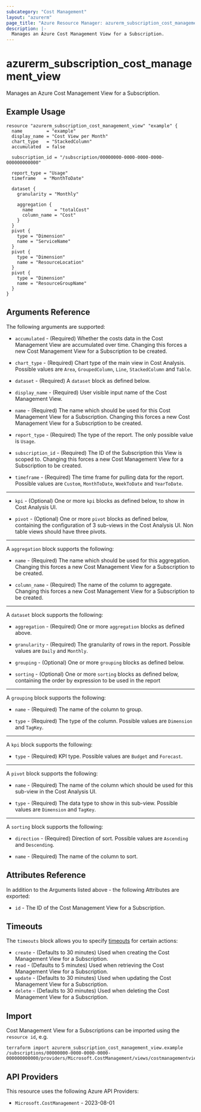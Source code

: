 ```yaml
---
subcategory: "Cost Management"
layout: "azurerm"
page_title: "Azure Resource Manager: azurerm_subscription_cost_management_view"
description: |-
  Manages an Azure Cost Management View for a Subscription.
---
```


# azurerm_subscription_cost_management_view

Manages an Azure Cost Management View for a Subscription.

## Example Usage

```hcl
resource "azurerm_subscription_cost_management_view" "example" {
  name         = "example"
  display_name = "Cost View per Month"
  chart_type   = "StackedColumn"
  accumulated  = false

  subscription_id = "/subscription/00000000-0000-0000-0000-000000000000"

  report_type = "Usage"
  timeframe   = "MonthToDate"

  dataset {
    granularity = "Monthly"

    aggregation {
      name        = "totalCost"
      column_name = "Cost"
    }
  }
  pivot {
    type = "Dimension"
    name = "ServiceName"
  }
  pivot {
    type = "Dimension"
    name = "ResourceLocation"
  }
  pivot {
    type = "Dimension"
    name = "ResourceGroupName"
  }
}
```

## Arguments Reference

The following arguments are supported:

* `accumulated` - (Required) Whether the costs data in the Cost Management View are accumulated over time. Changing this forces a new Cost Management View for a Subscription to be created.

* `chart_type` - (Required) Chart type of the main view in Cost Analysis. Possible values are `Area`, `GroupedColumn`, `Line`, `StackedColumn` and `Table`.

* `dataset` - (Required) A `dataset` block as defined below.

* `display_name` - (Required) User visible input name of the Cost Management View.

* `name` - (Required) The name which should be used for this Cost Management View for a Subscription. Changing this forces a new Cost Management View for a Subscription to be created.

* `report_type` - (Required) The type of the report. The only possible value is `Usage`.

* `subscription_id` - (Required) The ID of the Subscription this View is scoped to. Changing this forces a new Cost Management View for a Subscription to be created.

* `timeframe` - (Required) The time frame for pulling data for the report. Possible values are `Custom`, `MonthToDate`, `WeekToDate` and `YearToDate`.

---

* `kpi` - (Optional) One or more `kpi` blocks as defined below, to show in Cost Analysis UI.

* `pivot` - (Optional) One or more `pivot` blocks as defined below, containing the configuration of 3 sub-views in the Cost Analysis UI. Non table views should have three pivots.

---

A `aggregation` block supports the following:

* `name` - (Required) The name which should be used for this aggregation. Changing this forces a new Cost Management View for a Subscription to be created.

* `column_name` - (Required) The name of the column to aggregate. Changing this forces a new Cost Management View for a Subscription to be created.

---

A `dataset` block supports the following:

* `aggregation` - (Required) One or more `aggregation` blocks as defined above.

* `granularity` - (Required) The granularity of rows in the report. Possible values are `Daily` and `Monthly`.

* `grouping` - (Optional) One or more `grouping` blocks as defined below.

* `sorting` - (Optional) One or more `sorting` blocks as defined below, containing the order by expression to be used in the report

---

A `grouping` block supports the following:

* `name` - (Required) The name of the column to group.

* `type` - (Required) The type of the column. Possible values are `Dimension` and `TagKey`.

---

A `kpi` block supports the following:

* `type` - (Required) KPI type. Possible values are `Budget` and `Forecast`.

---

A `pivot` block supports the following:

* `name` - (Required) The name of the column which should be used for this sub-view in the Cost Analysis UI.

* `type` - (Required) The data type to show in this sub-view. Possible values are `Dimension` and `TagKey`.

---

A `sorting` block supports the following:

* `direction` - (Required) Direction of sort. Possible values are `Ascending` and `Descending`.

* `name` - (Required) The name of the column to sort.

## Attributes Reference

In addition to the Arguments listed above - the following Attributes are exported: 

* `id` - The ID of the Cost Management View for a Subscription.

## Timeouts

The `timeouts` block allows you to specify [timeouts](https://developer.hashicorp.com/terraform/language/resources/configure#define-operation-timeouts) for certain actions:

* `create` - (Defaults to 30 minutes) Used when creating the Cost Management View for a Subscription.
* `read` - (Defaults to 5 minutes) Used when retrieving the Cost Management View for a Subscription.
* `update` - (Defaults to 30 minutes) Used when updating the Cost Management View for a Subscription.
* `delete` - (Defaults to 30 minutes) Used when deleting the Cost Management View for a Subscription.

## Import

Cost Management View for a Subscriptions can be imported using the `resource id`, e.g.

```shell
terraform import azurerm_subscription_cost_management_view.example /subscriptions/00000000-0000-0000-0000-000000000000/providers/Microsoft.CostManagement/views/costmanagementview
```

## API Providers
<!-- This section is generated, changes will be overwritten -->
This resource uses the following Azure API Providers:

* `Microsoft.CostManagement` - 2023-08-01
